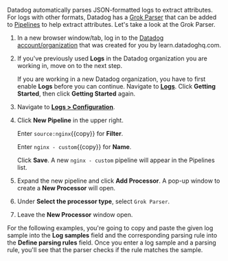 Datadog automatically parses JSON-formatted logs to extract attributes. For logs with other formats, Datadog has a <a href="https://docs.datadoghq.com/logs/processing/processors/?tab=ui#grok-parser" target="_blank">Grok Parser</a> that can be added to <a href="https://docs.datadoghq.com/logs/processing/pipelines/" target="_blank">Pipelines</a> to help extract attributes. Let's take a look at the Grok Parser.

1. In a new browser window/tab, log in to the <a href="https://app.datadoghq.com/account/login" target="_datadog">Datadog account/organization</a> that was created for you by learn.datadoghq.com.

2. If you've previously used **Logs** in the Datadog organization you are working in, move on to the next step. 

    If you are working in a new Datadog organization, you have to first enable **Logs** before you can continue. Navigate to <a href="https://app.datadoghq.com/logs" target="_datadog">**Logs**</a>. Click **Getting Started**, then click **Getting Started** again.

3. Navigate to <a href="https://app.datadoghq.com/logs/pipelines" target="_datadog">**Logs > Configuration**</a>.

4. Click **New Pipeline** in the upper right. 

    Enter `source:nginx`{{copy}} for **Filter**.

    Enter `nginx - custom`{{copy}} for **Name**.

    Click **Save**. A new `nginx - custom` pipeline will appear in the Pipelines list.

5. Expand the new pipeline and click **Add Processor**. A pop-up window to create a **New Processor** will open.

6. Under **Select the processor type**, select `Grok Parser`.

7. Leave the **New Processor** window open.

For the following examples, you're going to copy and paste the given log sample into the **Log samples** field and the corresponding parsing rule into the **Define parsing rules** field. Once you enter a log sample and a parsing rule, you'll see that the parser checks if the rule matches the sample.
